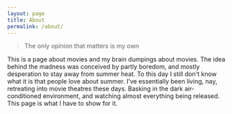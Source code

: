 ```yaml
---
layout: page
title: About
permalink: /about/
---
```

> The only opinion that matters is my own

This is a page about movies and my brain dumpings about movies. The idea behind the madness was conceived by partly boredom, and mostly desperation to stay away from summer heat. To this day I still don't know what it is that people love about summer. I've essentially been living, nay, retreating into movie theatres these days. Basking in the dark air-conditioned environment, and watching almost everything being released. This page is what I have to show for it.

